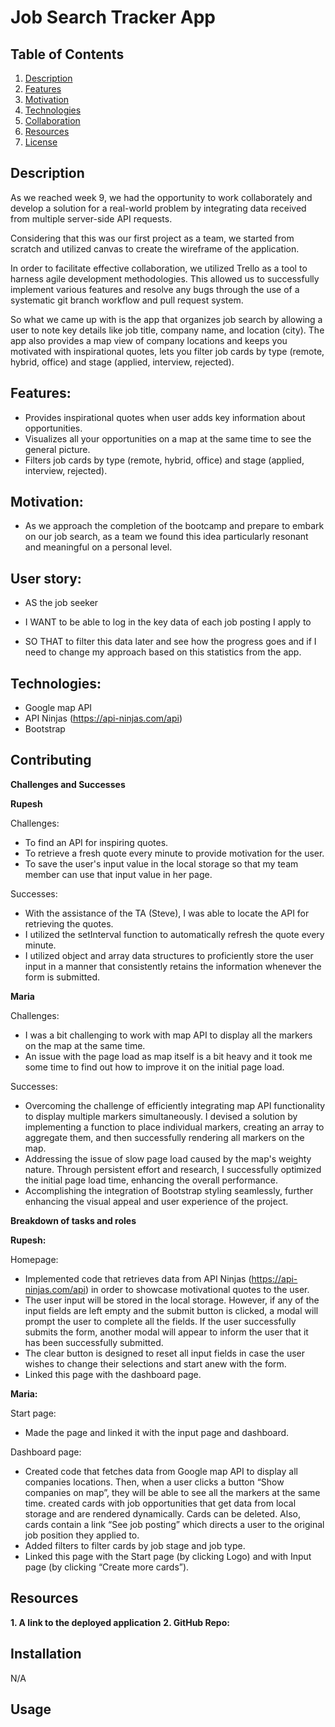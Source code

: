 # Job Search Tracker App 

## Table of Contents
1. [Description](#description)
2. [Features](#features)
3. [Motivation](#motivation)
4. [Technologies](#technologies)
5. [Collaboration](#collaboration )
5. [Resources](#resources)
7. [License](#license)

## Description

As we reached week 9, we had the opportunity to work collaborately and develop a solution for a real-world problem by integrating data received from multiple server-side API requests.

Considering that this was our first project as a team, we started from scratch and utilized canvas to create the wireframe of the application.

In order to facilitate effective collaboration, we utilized Trello as a tool to harness agile development methodologies. This allowed us to successfully implement various features and resolve any bugs through the use of a systematic git branch workflow and pull request system.

So what we came up with is the app that organizes job search by allowing a user to note key details like job title, company name, and location (city). 
The app also provides a map view of company locations and keeps you motivated with inspirational quotes, lets you filter job cards by type (remote, hybrid, office) and stage (applied, interview, rejected).

## Features:
- Provides inspirational quotes when user adds key information about opportunities.
- Visualizes all your opportunities on a map at the same time to see the general picture.
- Filters job cards by type (remote, hybrid, office) and stage (applied, interview, rejected).

## Motivation:
- As we approach the completion of the bootcamp and prepare to embark on our job search, as a team we found this idea particularly resonant and meaningful on a personal level.

## User story:
- AS the job seeker 

- I WANT to be able to log in the key data of each job posting I apply to 

- SO THAT to filter this data later and see how the progress goes and if I need to change my approach based on this statistics from the app.

## Technologies:
- Google map API
- API Ninjas (https://api-ninjas.com/api) 
- Bootstrap

## Contributing 

**Challenges and Successes**

**Rupesh**

Challenges:
- To find an API for inspiring quotes.
- To retrieve a fresh quote every minute to provide motivation for the user.
- To save the user's input value in the local storage so that my team member can use that input value in her page.

Successes:
- With the assistance of the TA (Steve), I was able to locate the API for retrieving the quotes.
- I utilized the setInterval function to automatically refresh the quote every minute.
- I utilized object and array data structures to proficiently store the user input in a manner that consistently retains the information whenever the form is submitted.

**Maria**

Challenges:
- I was a bit challenging to work with map API to display all the markers on the map at the same time. 
- An issue with the page load as map itself is a bit heavy and it took me some time to find out how to improve it on the initial page load.

Successes:
- Overcoming the challenge of efficiently integrating map API functionality to display multiple markers simultaneously. I devised a solution by implementing a function to place individual markers, creating an array to aggregate them, and then successfully rendering all markers on the map.
- Addressing the issue of slow page load caused by the map's weighty nature. Through persistent effort and research, I successfully optimized the initial page load time, enhancing the overall performance.
- Accomplishing the integration of Bootstrap styling seamlessly, further enhancing the visual appeal and user experience of the project.

**Breakdown of tasks and roles**

**Rupesh:** 

Homepage:
- Implemented code that retrieves data from API Ninjas (https://api-ninjas.com/api) in order to showcase motivational quotes to the user.
- The user input will be stored in the local storage. However, if any of the input fields are left empty and the submit button is clicked, a modal will prompt the user to complete all the fields. If the user successfully submits the form, another modal will appear to inform the user that it has been successfully submitted.
- The clear button is designed to reset all input fields in case the user wishes to change their selections and start anew with the form.
- Linked this page with the dashboard page.

**Maria:**

Start page: 
- Made the page and linked it with the input page and dashboard.

Dashboard page: 
- Created code that fetches data from Google map API to display all companies locations. Then, when a user clicks a button “Show companies on map”, they will be able to see all the markers at the same time. 
created cards with job opportunities that get data from local storage and are rendered dynamically. Cards can be deleted. Also, cards contain a link “See job posting” which directs a user to the original job position they applied to.
- Added filters to filter cards by job stage and job type. 
- Linked this page with the Start page (by clicking Logo) and with Input page (by clicking “Create more cards”).



## Resources

**1. A link to the deployed application**
**2. GitHub Repo:**





## Installation
N/A

## Usage
